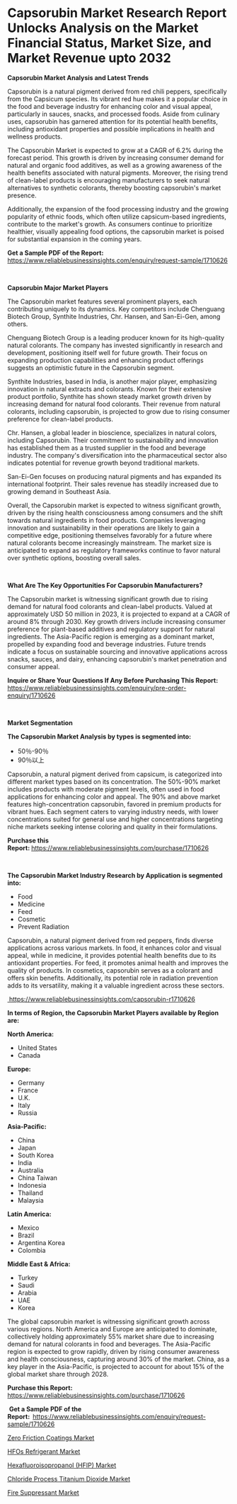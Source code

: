 <p><h1>Capsorubin Market Research Report Unlocks Analysis on the Market Financial Status, Market Size, and Market Revenue upto 2032</h1></p><p><strong>Capsorubin Market Analysis and Latest Trends</strong></p>
<p><p>Capsorubin is a natural pigment derived from red chili peppers, specifically from the Capsicum species. Its vibrant red hue makes it a popular choice in the food and beverage industry for enhancing color and visual appeal, particularly in sauces, snacks, and processed foods. Aside from culinary uses, capsorubin has garnered attention for its potential health benefits, including antioxidant properties and possible implications in health and wellness products.</p><p>The Capsorubin Market is expected to grow at a CAGR of 6.2% during the forecast period. This growth is driven by increasing consumer demand for natural and organic food additives, as well as a growing awareness of the health benefits associated with natural pigments. Moreover, the rising trend of clean-label products is encouraging manufacturers to seek natural alternatives to synthetic colorants, thereby boosting capsorubin's market presence.</p><p>Additionally, the expansion of the food processing industry and the growing popularity of ethnic foods, which often utilize capsicum-based ingredients, contribute to the market's growth. As consumers continue to prioritize healthier, visually appealing food options, the capsorubin market is poised for substantial expansion in the coming years.</p></p>
<p><strong>Get a Sample PDF of the Report:&nbsp;</strong> <a href="https://www.reliablebusinessinsights.com/enquiry/request-sample/1710626?utm_campaign=84&utm_medium=2&utm_source=Github&utm_content=ia&utm_term=27032025&utm_id=capsorubin">https://www.reliablebusinessinsights.com/enquiry/request-sample/1710626</a></p>
<p>&nbsp;</p>
<p><strong>Capsorubin Major Market Players</strong></p>
<p><p>The Capsorubin market features several prominent players, each contributing uniquely to its dynamics. Key competitors include Chenguang Biotech Group, Synthite Industries, Chr. Hansen, and San-Ei-Gen, among others.</p><p>Chenguang Biotech Group is a leading producer known for its high-quality natural colorants. The company has invested significantly in research and development, positioning itself well for future growth. Their focus on expanding production capabilities and enhancing product offerings suggests an optimistic future in the Capsorubin segment.</p><p>Synthite Industries, based in India, is another major player, emphasizing innovation in natural extracts and colorants. Known for their extensive product portfolio, Synthite has shown steady market growth driven by increasing demand for natural food colorants. Their revenue from natural colorants, including capsorubin, is projected to grow due to rising consumer preference for clean-label products.</p><p>Chr. Hansen, a global leader in bioscience, specializes in natural colors, including Capsorubin. Their commitment to sustainability and innovation has established them as a trusted supplier in the food and beverage industry. The company's diversification into the pharmaceutical sector also indicates potential for revenue growth beyond traditional markets.</p><p>San-Ei-Gen focuses on producing natural pigments and has expanded its international footprint. Their sales revenue has steadily increased due to growing demand in Southeast Asia.</p><p>Overall, the Capsorubin market is expected to witness significant growth, driven by the rising health consciousness among consumers and the shift towards natural ingredients in food products. Companies leveraging innovation and sustainability in their operations are likely to gain a competitive edge, positioning themselves favorably for a future where natural colorants become increasingly mainstream. The market size is anticipated to expand as regulatory frameworks continue to favor natural over synthetic options, boosting overall sales.</p></p>
<p>&nbsp;</p>
<p><strong>What Are The Key Opportunities For Capsorubin Manufacturers?</strong></p>
<p><p>The Capsorubin market is witnessing significant growth due to rising demand for natural food colorants and clean-label products. Valued at approximately USD 50 million in 2023, it is projected to expand at a CAGR of around 8% through 2030. Key growth drivers include increasing consumer preference for plant-based additives and regulatory support for natural ingredients. The Asia-Pacific region is emerging as a dominant market, propelled by expanding food and beverage industries. Future trends indicate a focus on sustainable sourcing and innovative applications across snacks, sauces, and dairy, enhancing capsorubin's market penetration and consumer appeal.</p></p>
<p><strong>Inquire or Share Your Questions If Any Before Purchasing This Report:</strong> <a href="https://www.reliablebusinessinsights.com/enquiry/pre-order-enquiry/1710626?utm_campaign=84&utm_medium=2&utm_source=Github&utm_content=ia&utm_term=27032025&utm_id=capsorubin">https://www.reliablebusinessinsights.com/enquiry/pre-order-enquiry/1710626</a></p>
<p>&nbsp;</p>
<p><strong>Market Segmentation</strong></p>
<p><strong>The Capsorubin Market Analysis by types is segmented into:</strong></p>
<p><ul><li>50％-90％</li><li>90％以上</li></ul></p>
<p><p>Capsorubin, a natural pigment derived from capsicum, is categorized into different market types based on its concentration. The 50%-90% market includes products with moderate pigment levels, often used in food applications for enhancing color and appeal. The 90% and above market features high-concentration capsorubin, favored in premium products for vibrant hues. Each segment caters to varying industry needs, with lower concentrations suited for general use and higher concentrations targeting niche markets seeking intense coloring and quality in their formulations.</p></p>
<p><strong>Purchase this Report:&nbsp;</strong><a href="https://www.reliablebusinessinsights.com/purchase/1710626?utm_campaign=84&utm_medium=2&utm_source=Github&utm_content=ia&utm_term=27032025&utm_id=capsorubin">https://www.reliablebusinessinsights.com/purchase/1710626</a></p>
<p>&nbsp;</p>
<p><strong>The Capsorubin Market Industry Research by Application is segmented into:</strong></p>
<p><ul><li>Food</li><li>Medicine</li><li>Feed</li><li>Cosmetic</li><li>Prevent Radiation</li></ul></p>
<p><p>Capsorubin, a natural pigment derived from red peppers, finds diverse applications across various markets. In food, it enhances color and visual appeal, while in medicine, it provides potential health benefits due to its antioxidant properties. For feed, it promotes animal health and improves the quality of products. In cosmetics, capsorubin serves as a colorant and offers skin benefits. Additionally, its potential role in radiation prevention adds to its versatility, making it a valuable ingredient across these sectors.</p></p>
<p><a href="https://www.reliablebusinessinsights.com/capsorubin-r1710626?utm_campaign=84&utm_medium=2&utm_source=Github&utm_content=ia&utm_term=27032025&utm_id=capsorubin">&nbsp;https://www.reliablebusinessinsights.com/capsorubin-r1710626</a></p>
<p><strong>In terms of Region, the Capsorubin Market Players available by Region are:</strong></p>
<p>
    <p> <strong> North America: </strong>
        <ul>
            <li>United States</li>
            <li>Canada</li>
        </ul>
        </p> 
    <p> <strong> Europe: </strong>
        <ul>
            <li>Germany</li>
            <li>France</li>
            <li>U.K.</li>
            <li>Italy</li>
            <li>Russia</li>
        </ul>
        </p> 
    <p> <strong> Asia-Pacific: </strong>
        <ul>
            <li>China</li>
            <li>Japan</li>
            <li>South Korea</li>
            <li>India</li>
            <li>Australia</li>
            <li>China Taiwan</li>
            <li>Indonesia</li>
            <li>Thailand</li>
            <li>Malaysia</li>
        </ul>
        </p> 
    <p> <strong> Latin America: </strong>
        <ul>
            <li>Mexico</li>
            <li>Brazil</li>
            <li>Argentina Korea</li>
            <li>Colombia</li>
        </ul>
        </p> 
    <p> <strong> Middle East & Africa: </strong>
        <ul>
            <li>Turkey</li>
            <li>Saudi</li>
            <li>Arabia</li>
            <li>UAE</li>
            <li>Korea</li>
        </ul>
    </p>
    </p>
<p><p>The global capsorubin market is witnessing significant growth across various regions. North America and Europe are anticipated to dominate, collectively holding approximately 55% market share due to increasing demand for natural colorants in food and beverages. The Asia-Pacific region is expected to grow rapidly, driven by rising consumer awareness and health consciousness, capturing around 30% of the market. China, as a key player in the Asia-Pacific, is projected to account for about 15% of the global market share through 2028.</p></p>
<p><strong>Purchase this Report: </strong><a href="https://www.reliablebusinessinsights.com/purchase/1710626?utm_campaign=84&utm_medium=2&utm_source=Github&utm_content=ia&utm_term=27032025&utm_id=capsorubin">https://www.reliablebusinessinsights.com/purchase/1710626</a></p>
<p>&nbsp;<strong>Get a Sample PDF of the Report:&nbsp;&nbsp;</strong><a href="https://www.reliablebusinessinsights.com/enquiry/request-sample/1710626?utm_campaign=84&utm_medium=2&utm_source=Github&utm_content=ia&utm_term=27032025&utm_id=capsorubin">https://www.reliablebusinessinsights.com/enquiry/request-sample/1710626</a></p>
<p><strong></strong></p>
<p><p><a href="https://github.com/akramisabtu/Market-Research-Report-List-1/blob/main/zero-friction-coatings-market.md?utm_campaign=84&utm_medium=2&utm_source=Github&utm_content=ia&utm_term=27032025&utm_id=capsorubin">Zero Friction Coatings Market</a></p><p><a href="https://github.com/Mayankdeswa/Market-Research-Report-List-1/blob/main/hfos-refrigerant-market.md?utm_campaign=84&utm_medium=2&utm_source=Github&utm_content=ia&utm_term=27032025&utm_id=capsorubin">HFOs Refrigerant Market</a></p><p><a href="https://github.com/mafuzakirju/Market-Research-Report-List-1/blob/main/hexafluoroisopropanol-hfip-market.md?utm_campaign=84&utm_medium=2&utm_source=Github&utm_content=ia&utm_term=27032025&utm_id=capsorubin">Hexafluoroisopropanol (HFIP) Market</a></p><p><a href="https://github.com/izetajhazuga/Market-Research-Report-List-1/blob/main/chloride-process-titanium-dioxide-market.md?utm_campaign=84&utm_medium=2&utm_source=Github&utm_content=ia&utm_term=27032025&utm_id=capsorubin">Chloride Process Titanium Dioxide Market</a></p><p><a href="https://github.com/cherrivacius/Market-Research-Report-List-1/blob/main/fire-suppressant-market.md?utm_campaign=84&utm_medium=2&utm_source=Github&utm_content=ia&utm_term=27032025&utm_id=capsorubin">Fire Suppressant Market</a></p></p>